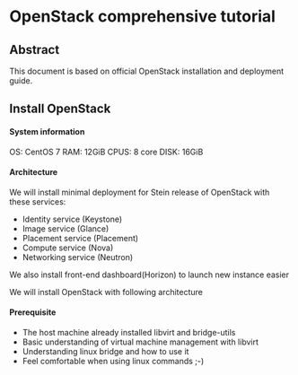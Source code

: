 # OpenStack comprehensive tutorial
## Abstract
This document is based on official OpenStack installation and deployment guide.
## Install OpenStack
#### System information
OS: CentOS 7
RAM: 12GiB
CPUS: 8 core
DISK: 16GiB
#### Architecture
We will install minimal deployment for Stein release of OpenStack with these services:
 - Identity service (Keystone)
 - Image service (Glance)
 - Placement service (Placement)
 - Compute service (Nova)
 - Networking service (Neutron)

We also install front-end dashboard(Horizon) to launch new instance easier

We will install OpenStack with following architecture

#### Prerequisite
 - The host machine already installed libvirt and bridge-utils
 - Basic understanding of virtual machine management with libvirt
 - Understanding linux bridge and how to use it
 - Feel comfortable when using linux commands ;-)

<!--stackedit_data:
eyJoaXN0b3J5IjpbLTE1MjA3OTQ4MDQsNjc1NzU3NTM4LDUyOT
MzODkwMywtMjgyOTc3NDQxLDE3NTg5NjEzMCwyMDI2NDQ2ODkx
LDk0MDAyMDcwNCwtMzMyNDU1MzYzXX0=
-->